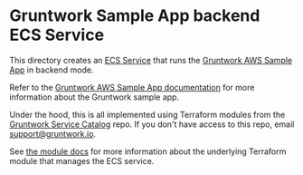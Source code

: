 # Gruntwork Sample App backend ECS Service

This directory creates an [ECS Service](https://docs.aws.amazon.com/AmazonECS/latest/developerguide/ecs_services.html)
that runs the [Gruntwork AWS Sample App](https://github.com/gruntwork-io/aws-sample-app/) in
backend mode.

Refer to the [Gruntwork AWS Sample App
documentation](https://github.com/gruntwork-io/aws-sample-app/blob/master/README.adoc) for more information about the
Gruntwork sample app.

Under the hood, this is all implemented using Terraform modules from the [Gruntwork Service
Catalog](https://github.com/gruntwork-io/terraform-aws-service-catalog) repo. If you don't have access to this repo, email
[support@gruntwork.io](mailto:support@gruntwork.io).

See [the module docs](https://github.com/gruntwork-io/terraform-aws-service-catalog/tree/v0.44.2/modules/services/ecs-service) for more
information about the underlying Terraform module that manages the ECS service.

